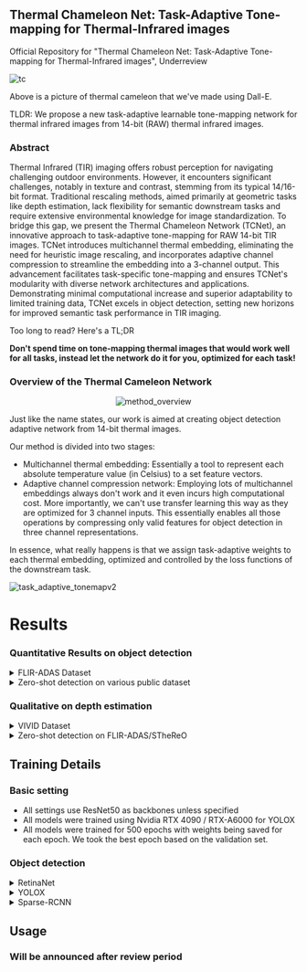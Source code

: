 ## Thermal Chameleon Net: Task-Adaptive Tone-mapping for Thermal-Infrared images

Official Repository for "Thermal Chameleon Net: Task-Adaptive Tone-mapping for Thermal-Infrared images", Underreview

![tc](https://github.com/donkeymouse/ThermalChameleon/assets/58677731/fc46250b-e4df-41c3-8f1b-d69e8a1269f7)

Above is a picture of thermal cameleon that we've made using Dall-E.

TLDR: We propose a new task-adaptive learnable tone-mapping network for thermal infrared images from 14-bit (RAW) thermal infrared images. 

### Abstract

Thermal Infrared (TIR) imaging offers robust perception for navigating challenging outdoor environments. However, it encounters significant challenges, notably in texture and contrast, stemming from its typical 14/16-bit format. Traditional rescaling methods, aimed primarily at geometric tasks like depth estimation, lack flexibility for semantic downstream tasks and require extensive environmental knowledge for image standardization. To bridge this gap, we present the Thermal Chameleon Network (TCNet), an innovative approach to task-adaptive tone-mapping for RAW 14-bit TIR images. TCNet introduces multichannel thermal embedding, eliminating the need for heuristic image rescaling, and incorporates adaptive channel compression to streamline the embedding into a 3-channel output. This advancement facilitates task-specific tone-mapping and ensures TCNet's modularity with diverse network architectures and applications. Demonstrating minimal computational increase and superior adaptability to limited training data, TCNet excels in object detection, setting new horizons for improved semantic task performance in TIR imaging.

Too long to read? Here's a TL;DR

**Don't spend time on tone-mapping thermal images that would work well for all tasks, instead let the network do it for you, optimized for each task!**

### Overview of the Thermal Cameleon Network

<div align="center">
  
![method_overview](https://github.com/donkeymouse/ThermalChameleon/assets/58677731/34bf3528-32b4-4282-9039-fbffdbc56274)


</div>

Just like the name states, our work is aimed at creating object detection adaptive network from 14-bit thermal images. 

Our method is divided into two stages:

- Multichannel thermal embedding: Essentially a tool to represent each absolute temperature value (in Celsius) to a set feature vectors. 
- Adaptive channel compression network: Employing lots of multichannel embeddings always don't work and it even incurs high computational cost. More importantly, we can't use transfer learning this way as they are optimized for 3 channel inputs. This essentially enables all those operations by compressing only valid features for object detection in three channel representations. 

In essence, what really happens is that we assign task-adaptive weights to each thermal embedding, optimized and controlled by the loss functions of the downstream task.

![task_adaptive_tonemapv2](https://github.com/donkeymouse/ThermalChameleon/assets/58677731/e333fe24-d0ad-410e-ad48-0d2cbea84663)



# Results
### Quantitative Results on object detection

<details>
  <summary>FLIR-ADAS Dataset</summary>
  
<div align="center">
  
![obj_det_flir](https://github.com/donkeymouse/ThermalChameleon/assets/58677731/d1b1e5ae-2d5d-42bf-9bfd-3ce5881d0ecb)


</div>

</details>

<details>
  <summary>Zero-shot detection on various public dataset</summary>
  
<div align="center">
  
![obj_det_unseen](https://github.com/donkeymouse/ThermalChameleon/assets/58677731/423ac135-4c01-45c4-8ded-62aaf65f2dae)

</div>

</details>


### Qualitative on depth estimation


<details>
  <summary> VIVID Dataset </summary>
  
<div align="center">
  
![VIVID](https://github.com/donkeymouse/ThermalChameleon/assets/58677731/f2012c3c-27aa-45d1-88dd-ea302230507b)


</div>

</details>

<details>
  <summary>Zero-shot detection on FLIR-ADAS/STheReO </summary>
  
<div align="center">
  
![unseen_depth](https://github.com/donkeymouse/ThermalChameleon/assets/58677731/66b98431-e098-4ae9-ba02-136ec8d18192)


</div>

</details>


## Training Details

### Basic setting

* All settings use ResNet50 as backbones unless specified
* All models were trained using Nvidia RTX 4090 / RTX-A6000 for YOLOX
* All models were trained for 500 epochs with weights being saved for each epoch. We took the best epoch based on the validation set. 

### Object detection 

<details>
  <summary> RetinaNet </summary>
  * Warm up epoch: 10
  * Batch size: 16
  * Optimizer: AdamW
  * Base lr: 1.5 \times 10^{-4}
  * Scheduler: Cosine annealing
  * Data augmentation: Random horizontal flip
  * Pretraining?: No (Trained from scratch)

</details>

<details>
  <summary> YOLOX </summary>
  * Warm up epoch: 5
  * Batch size: 32
  * Optimizer: SGD with momentum of 0.9
  * Weight decay: 0.05
  * Base lr: 1.5625 \times 10^{-4}
  * Scheduler: Cosine annealing
  * Data augmentation: Random horizontal flip, Random mosaic, Random mixup
  * Pretraining?: No (Trained from scratch)
  Pretty much all settings are identical to original YOLO-X implementations.

</details>

<details>
  <summary> Sparse-RCNN </summary>

  Implemented on MMDetection
  
  * Warm up iterations: 1000 iterations
  * Batch size: 16
  * Optimizer: AdamW 
  * Weight decay: 0.0001
  * Base lr: 2.5 \times 10^{-4}
  * Scheduler: Cosine annealing
  * Data augmentation: Random horizontal flip, Random mosaic, Random mixup
  * Pretraining?: Yes (ImageNet pretraining). For Thermal embedding, we averaged out the 3 channel weights and copied it to all channels for the first conv layer.

</details>





## Usage

### Will be announced after review period
